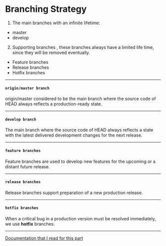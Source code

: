 # Branching Strategy

1. The main branches with an infinite lifetime:

- master
- develop

2. Supporting branches , these branches always have a limited life time, since they will be removed eventually.

- Feature branches
- Release branches
- Hotfix branches

---

#### `origin/master branch`

origin/master considered to be the main branch where the source code of HEAD always reflects a production-ready state.

---

#### `develop branch`

The main branch where the source code of HEAD always reflects a state with the latest delivered development changes for the next release.

---

#### `feature branches`

Feature branches are used to develop new features for the upcoming or a distant future release.

---

#### `release branches`

Release branches support preparation of a new production release.

---

#### `hotfix branches`

When a critical bug in a production version must be resolved immediately, we use **hotfix** branches.

---

[Documentation that I read for this part](https://nvie.com/posts/a-successful-git-branching-model/ "visit the website")
